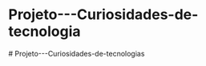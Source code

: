 # Projeto---Curiosidades-de-tecnologia
#   P r o j e t o - - - C u r i o s i d a d e s - d e - t e c n o l o g i a s 
 
 

